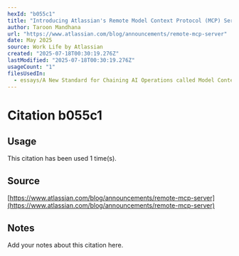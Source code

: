 ```yaml
---
hexId: "b055c1"
title: "Introducing Atlassian's Remote Model Context Protocol (MCP) Server - Work Life by Atlassian"
author: Taroon Mandhana
url: "https://www.atlassian.com/blog/announcements/remote-mcp-server"
date: May 2025
source: Work Life by Atlassian
created: "2025-07-18T00:30:19.276Z"
lastModified: "2025-07-18T00:30:19.276Z"
usageCount: "1"
filesUsedIn:
  - essays/A New Standard for Chaining AI Operations called Model Context Protocol.md
---
```


# Citation b055c1

## Usage

This citation has been used 1 time(s).

## Source

[https://www.atlassian.com/blog/announcements/remote-mcp-server](https://www.atlassian.com/blog/announcements/remote-mcp-server)

## Notes

Add your notes about this citation here.

